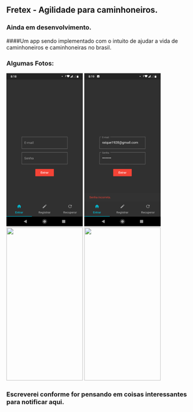 ## Fretex - Agilidade para caminhoneiros.
### Ainda em desenvolvimento.

####Um app sendo implementado com o intuito de ajudar a vida de caminhoneiros e caminhoneiras no brasil.

### Algumas Fotos: 

<img src="https://github.com/rablidad/Fretex-App/blob/master/images/readmeImages/Screenshot_20190701-201853.png" width="200" height="400" />

<img src="https://github.com/rablidad/Fretex-App/blob/master/images/readmeImages/Screenshot_20190701-201904.png" width="200" height="400" />

<img src="https://github.com/rablidad/Fretex-App/blob/master/images/readmeImages/Screenshot_20190701-201754.png =250x250" width="200" height="400" />


<img src="https://github.com/rablidad/Fretex-App/blob/master/images/readmeImages/Screenshot_20190701-201758.png =250x250" width="200" height="400" />



### Escreverei conforme for pensando em coisas interessantes para notificar aqui.
